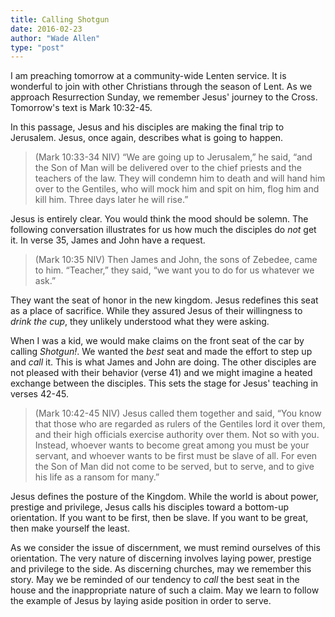 ```yaml
---
title: Calling Shotgun
date: 2016-02-23
author: "Wade Allen"
type: "post"
---
```

 
I am preaching tomorrow at a community-wide Lenten service. It is wonderful to join with other Christians through the season of Lent. As we approach Resurrection Sunday, we remember Jesus' journey to the Cross. Tomorrow's text is Mark 10:32-45.

In this passage, Jesus and his disciples are making the final trip to Jerusalem. Jesus, once again, describes what is going to happen. 

>(Mark 10:33-34 NIV) “We are going up to Jerusalem,” he said, “and the Son of Man will be delivered over to the chief priests and the teachers of the law. They will condemn him to death and will hand him over to the Gentiles, who will mock him and spit on him, flog him and kill him. Three days later he will rise.”

Jesus is entirely clear. You would think the mood should be solemn. The following conversation illustrates for us how much the disciples do _not_ get it. In verse 35, James and John have a request.

>(Mark 10:35 NIV) Then James and John, the sons of Zebedee, came to him. “Teacher,” they said, “we want you to do for us whatever we ask.”

They want the seat of honor in the new kingdom. Jesus redefines this seat as a place of sacrifice. While they assured Jesus of their willingness to _drink the cup_, they unlikely understood what they were asking.

When I was a kid, we would make claims on the front seat of the car by calling _Shotgun!_. We wanted the _best_ seat and made the effort to step up and _call_ it. This is what James and John are doing. The other disciples are not pleased with their behavior (verse 41) and we might imagine a heated exchange between the disciples. This sets the stage for Jesus' teaching in verses 42-45.

>(Mark 10:42-45 NIV) Jesus called them together and said, “You know that those who are regarded as rulers of the Gentiles lord it over them, and their high officials exercise authority over them. Not so with you. Instead, whoever wants to become great among you must be your servant, and whoever wants to be first must be slave of all. For even the Son of Man did not come to be served, but to serve, and to give his life as a ransom for many.”

Jesus defines the posture of the Kingdom. While the world is about power, prestige and privilege, Jesus calls his disciples toward a bottom-up orientation. If you want to be first, then be slave. If you want to be great, then make yourself the least.

As we consider the issue of discernment, we must remind ourselves of this orientation. The very nature of discerning involves laying power, prestige and privilege to the side. As discerning churches, may we remember this story. May we be reminded of our tendency to _call_ the best seat in the house and the inappropriate nature of such a claim. May we learn to follow the example of Jesus by laying aside position in order to serve.




